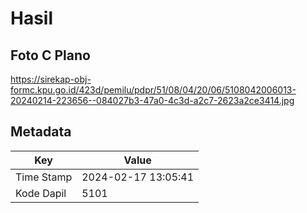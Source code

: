 # Hasil

## Foto C Plano

https://sirekap-obj-formc.kpu.go.id/423d/pemilu/pdpr/51/08/04/20/06/5108042006013-20240214-223656--084027b3-47a0-4c3d-a2c7-2623a2ce3414.jpg


## Metadata

| Key        | Value               |
| ---------- | ------------------- |
| Time Stamp | 2024-02-17 13:05:41 |
| Kode Dapil | 5101                |



